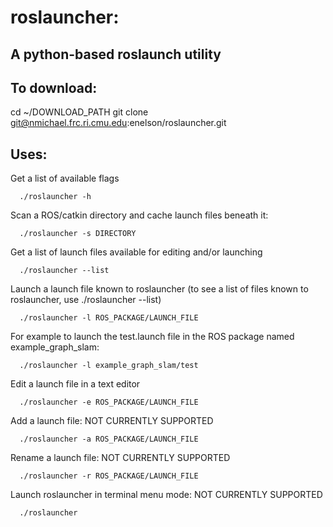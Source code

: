 # roslauncher:

## A python-based roslaunch utility

## To download:

  cd ~/DOWNLOAD_PATH
  git clone git@nmichael.frc.ri.cmu.edu:enelson/roslauncher.git

## Uses:

Get a list of available flags

      ./roslauncher -h

Scan a ROS/catkin directory and cache launch files beneath it:

      ./roslauncher -s DIRECTORY

Get a list of launch files available for editing and/or launching

      ./roslauncher --list

Launch a launch file known to roslauncher (to see a list of files known to roslauncher, use ./roslauncher --list)

      ./roslauncher -l ROS_PACKAGE/LAUNCH_FILE

For example to launch the test.launch file in the ROS package named example_graph_slam:

      ./roslauncher -l example_graph_slam/test

Edit a launch file in a text editor

      ./roslauncher -e ROS_PACKAGE/LAUNCH_FILE

Add a launch file: NOT CURRENTLY SUPPORTED

      ./roslauncher -a ROS_PACKAGE/LAUNCH_FILE

Rename a launch file: NOT CURRENTLY SUPPORTED

      ./roslauncher -r ROS_PACKAGE/LAUNCH_FILE

Launch roslauncher in terminal menu mode: NOT CURRENTLY SUPPORTED

      ./roslauncher
